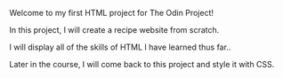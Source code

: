 Welcome to my first HTML project for The Odin Project!

In this project, I will create a recipe website from scratch.

I will display all of the skills of HTML I have learned thus far..


Later in the course, I will come back to this project and style it with CSS.